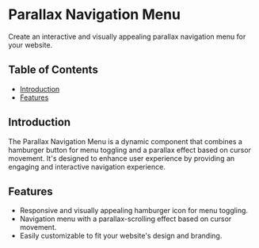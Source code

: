 # Parallax Navigation Menu

Create an interactive and visually appealing parallax navigation menu for your website.

## Table of Contents

- [Introduction](#introduction)
- [Features](#features)

## Introduction

The Parallax Navigation Menu is a dynamic component that combines a hamburger button for menu toggling and a parallax effect based on cursor movement. It's designed to enhance user experience by providing an engaging and interactive navigation experience.

## Features

- Responsive and visually appealing hamburger icon for menu toggling.
- Navigation menu with a parallax-scrolling effect based on cursor movement.
- Easily customizable to fit your website's design and branding.
